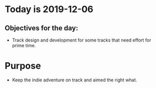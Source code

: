 # Today is 2019-12-06

## Objectives for the day:

- Track design and development for some tracks that need effort for prime time.

# Purpose

- Keep the indie adventure on track and aimed the right what.
